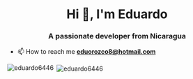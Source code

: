 <h1 align="center">Hi 👋, I'm Eduardo</h1>
<h3 align="center">A passionate developer from Nicaragua</h3>

- 📫 How to reach me **eduorozco8@hotmail.com**


<p><img align="left" src="https://github-readme-stats.vercel.app/api/top-langs?username=eduardo6446&show_icons=true&locale=en&layout=compact" alt="eduardo6446" /></p>

<p>&nbsp;<img align="center" src="https://github-readme-stats.vercel.app/api?username=eduardo6446&show_icons=true&locale=en" alt="eduardo6446" /></p>


